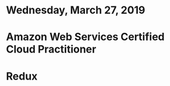 Wednesday, March 27, 2019
======================
# Amazon Web Services Certified Cloud Practitioner
# Redux 